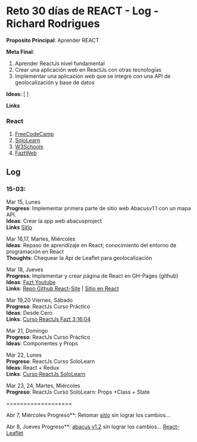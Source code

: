 # Reto 30 días de REACT - Log - Richard Rodrigues

**Proposito Principal**: Aprender REACT

**Meta Final**:
1) Aprender ReactJs nivel fundamental
2) Crear una aplicación web en ReactJs con otras tecnologías
3) Implementar una aplicación web que se integre con una API de geolocalización y base de datos

**Ideas:** 
  [         ]

**Links**
### React
1. [FreeCodeCamp](https://www.freecodecamp.org/)
2. [SoloLearn](https://www.sololearn.com/learning/1073)
3. [W3Schools](https://www.w3schools.com/python/default.asp)
4. [FaztWeb](https://www.faztweb.com/cursos/reactjs/1)


## Log

### 15-03:
Mar 15, Lunes<br>
**Progress**: Implementar primera parte de sitio web Abacusv1.1 con un mapa API.<br>
**Ideas**: Crear la app web abacusproject<br>
**Links** [Sitio](https://rich1n.github.io/abacus/index.html)<br>

Mar 16,17, Martes, Miércoles<br>
**Ideas**: Repaso de aprendizaje en React; conocimiento del entorno de programación en React<br>
**Thoughts**: Chequear la Api de Leaflet para geolocalización<br>

Mar 18, Jueves<br>
**Progress**: Implementar y crear página de React en GH-Pages (github)<br>
**Ideas**: [Fazt Youtube](https://www.youtube.com/watch?v=M6hBd3Lomvw&feature=emb_title)<br>
**Links**: [Repo Github React-Site](https://github.com/rich1n/react-site) | [Sitio en React](https://rich1n.github.io/react-site/)<br>

Mar 19,20 Viernes, Sábado<br>
**Progreso**: ReactJs Curso Práctico<br>
**Ideas**: Desde Cero<br>
**Links**: [Curso ReactJs Fazt 3:16:04](https://www.youtube.com/watch?v=zIY87vU33aA)<br>

Mar 21, Domingo<br>
**Progreso**: ReactJs Curso Práctico<br>
**Ideas**: Componentes y Props<br>

Mar 22, Lunes<br>
**Progreso**: ReactJs Curso SoloLearn<br>
**Ideas**: React + Redux<br>
**Links**: [Curso ReactJs SoloLearn](https://www.sololearn.com/learning/1097)<br>

Mar 23, 24, Martes, Miércoles<br>
**Progreso**: ReactJs Curso SoloLearn: Props +Class + State<br>

===================

Abr 7, Miércoles
Progreso**: Retomar [sitio](https://rich1n.com/react-site/) sin lograr los cambios...

Abr 8, Jueves
Progreso**: [abacus v1.2](https://rich1n.com/abacus/index.html) sin lograr los cambios...
[React-Leaflet](https://react-leaflet.js.org/docs/start-introduction)

